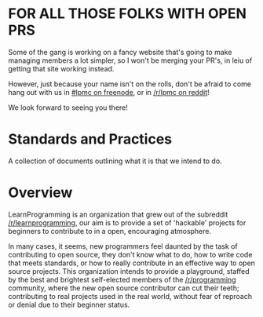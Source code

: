 FOR ALL THOSE FOLKS WITH OPEN PRS
=================================

Some of the gang is working on a fancy website that's going to make managing members a lot simpler, so I won't be merging your PR's, in leiu of getting that site working instead.

However, just because your name isn't on the rolls, don't be afraid to come hang out with us in [#lpmc on freenode](irc://irc.freenode.net/lpmc), or in [/r/lpmc on reddit](http://www.reddit.com/r/lpmc/)!

We look forward to seeing you there!

Standards and Practices
=======================

A collection of documents outlining what it is that we intend to do.


Overview
========

LearnProgramming is an organization that grew out of the subreddit
[/r/learnprogramming](http://www.reddit.com/r/learnprogramming/), our aim is to provide
a set of 'hackable' projects for beginners to contribute to in a open, encouraging 
atmosphere. 

In many cases, it seems, new programmers feel daunted by the task of 
contributing to open source, they don't know what to do, how to write code that meets
standards, or how to really contribute in an effective way to open source projects. This
organization intends to provide a playground, staffed by the best and brightest self-elected
members of the [/r/programming](http://www.reddit.com/r/programming/) community, where the new open source contributor can
cut their teeth; contributing to real projects used in the real world, without fear of
reproach or denial due to their beginner status.
